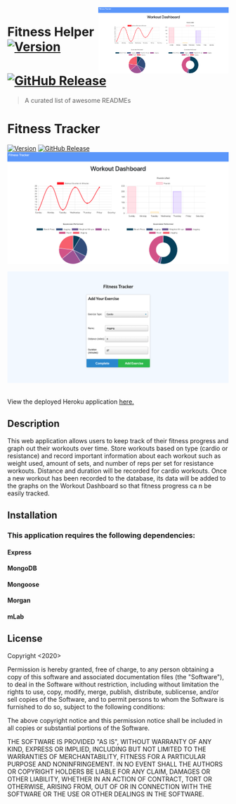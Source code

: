 <img src="https://github.com/journeycruz/FitnessTracker/blob/master/public/img/workoutDashboard.png" align="right" height="150px" />

# Fitness Helper [![Version](https://badge.fury.io/gh/tterb%2FHyde.svg)](https://badge.fury.io/gh/tterb%2FHyde)[![GitHub Release](https://img.shields.io/github/release/tterb/PlayMusic.svg?style=flat)]()
> A curated list of awesome READMEs

# Fitness Tracker
[![Version](https://badge.fury.io/gh/tterb%2FHyde.svg)](https://badge.fury.io/gh/tterb%2FHyde)
[![GitHub Release](https://img.shields.io/github/release/tterb/PlayMusic.svg?style=flat)]()
<br/>
![Image of Weather Dashboard](public/img/workoutDashboard.png)

![Image of Fitness entry](public/img/fitnessEntry.png)
<br/>
<br/>

View the deployed Heroku application <a href="https://fitnesshelper.herokuapp.com/">here.</a>

## Description

This web application allows users to keep track of their fitness progress and graph out their workouts over time. Store workouts based on type (cardio or resistance) and record important information about each workout such as weight used, amount of sets, and number of reps per set for resistance workouts. Distance and duration will be recorded for cardio workouts. Once a new
workout has been recorded to the database, its data will be added to the graphs on the Workout Dashboard so that fitness progress ca
n be easily tracked.  


## Installation

### This application requires the following dependencies:

#### Express

#### MongoDB

#### Mongoose

#### Morgan

#### mLab

## License

Copyright <2020> <COPYRIGHT Journey Cruz>

Permission is hereby granted, free of charge, to any person obtaining a copy of this software and associated documentation files (the "Software"), to deal in the Software without restriction, including without limitation the rights to use, copy, modify, merge, publish, distribute, sublicense, and/or sell copies of the Software, and to permit persons to whom the Software is furnished to do so, subject to the following conditions:
  
The above copyright notice and this permission notice shall be included in all copies or substantial portions of the Software.
  
THE SOFTWARE IS PROVIDED "AS IS", WITHOUT WARRANTY OF ANY KIND, EXPRESS OR IMPLIED, INCLUDING BUT NOT LIMITED TO THE WARRANTIES OF MERCHANTABILITY, FITNESS FOR A PARTICULAR PURPOSE AND NONINFRINGEMENT. IN NO EVENT SHALL THE AUTHORS OR COPYRIGHT HOLDERS BE LIABLE FOR ANY CLAIM, DAMAGES OR OTHER LIABILITY, WHETHER IN AN ACTION OF CONTRACT, TORT OR OTHERWISE, ARISING FROM, OUT OF OR IN CONNECTION WITH THE SOFTWARE OR THE USE OR OTHER DEALINGS IN THE SOFTWARE.
